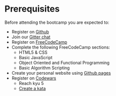 # Prerequisites

Before attending the bootcamp you are expected to:
  - Register on [Github](https://www.github.com/)
  - Join our [Gitter chat](https://gitter.im/turnintocoders/codingforeveryone)
  - Register on [FreeCodeCamp](https://www.freecodecamp.org/)
  - Complete the following FreeCodeCamp sections:
    - HTML5 & CSS
    - Basic JavaScript
    - Object Oriented and Functional Programming
    - Basic Algorithm Scripting
  - Create your personal website using [Github pages](https://pages.github.com/)
  - Register on [Codewars](https://www.codewars.com/)
    - Reach kyu 5
    - [Create a kata](https://www.codewars.com/kata/new/javascript)